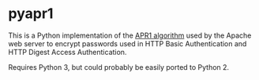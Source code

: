 # pyapr1

This is a Python implementation of the
[APR1 algorithm](http://svn.apache.org/viewvc/apr/apr/trunk/crypto/apr_md5.c?revision=1460244&view=markup#l504)
used by the Apache web server to encrypt passwords used in HTTP Basic
Authentication and HTTP Digest Access Authentication.

Requires Python 3, but could probably be easily ported to Python 2.
